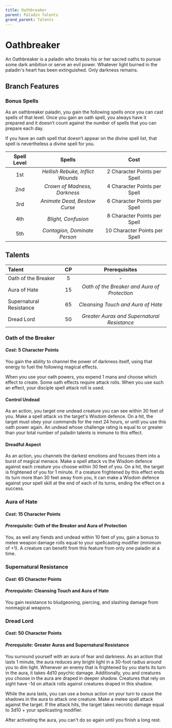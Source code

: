 ```yaml
---
title: Oathbreaker
parent: Paladin Talents
grand_parent: Talents
---
```


# Oathbreaker
An Oathbreaker is a paladin who breaks his or her sacred oaths to pursue some dark ambition or serve an evil power. Whatever light burned in the paladin's heart has been extinguished. Only darkness remains.

## Branch Features

### Bonus Spells
As an oathbreaker paladin, you gain the following spells once you can cast spells of that level. Once you gain an oath spell, you always have it prepared and it doesn’t count against the number of spells that you can prepare each day.

If you have an oath spell that doesn’t appear on the divine spell list, that spell is nevertheless a divine spell for you.

| Spell Level | Spells | Cost |
|:-----------:|:------:|:-----:|
| 1st | *Hellish Rebuke, Inflict Wounds* | 2 Character Points per Spell |
| 2nd | *Crown of Madness, Darkness* | 4 Character Points per Spell |
| 3rd | *Animate Dead, Bestow Curse* | 6 Character Points per Spell |
| 4th | *Blight, Confusion* | 8 Character Points per Spell |
| 5th | *Contagion, Dominate Person* | 10 Character Points per Spell |

## Talents

| Talent | CP | Prerequisites |
|:-------|:--:|:--------------:|
| Oath of the Breaker     | 5  | - |
| Aura of Hate            | 15 | *Oath of the Breaker and Aura of Protection* |
| Supernatural Resistance | 65 | *Cleansing Touch and Aura of Hate* |
| Dread Lord              | 50 | *Greater Auras and Supernatural Resistance* |

### Oath of the Breaker
#### *Cost:* 5 Character Points
You gain the ability to channel the power of darkness itself, using that energy to fuel the following magical effects.

When you use your oath powers, you expend 1 mana and choose which effect to create. Some oath effects require attack rolls. When you use such an effect, your disciple spell attack roll is used.

#### Control Undead
As an action, you target one undead creature you can see within 30 feet of you. Make a spell attack vs the target's Wisdom defence. On a hit, the target must obey your commands for the next 24 hours, or until you use this oath power again. An undead whose challenge rating is equal to or greater than your total number of paladin talents is immune to this effect.

#### Dreadful Aspect
As an action, you channels the darkest emotions and focuses them into a burst of magical menace. Make a spell attack vs the Wisdom defence against each creature you choose within 30 feet of you. On a hit, the target is frightened of you for 1 minute. If a creature frightened by this effect ends its turn more than 30 feet away from you, it can make a Wisdom defence against your spell skill at the end of each of its turns, ending the effect on a success.

### Aura of Hate
#### *Cost:* 15 Character Points
#### *Prerequisite:* Oath of the Breaker and Aura of Protection
You, as well any fiends and undead within 10 feet of you, gain a bonus to melee weapon damage rolls equal to your spellcasting modifier (minimum of +1). A creature can benefit from this feature from only one paladin at a time.

### Supernatural Resistance
#### *Cost:* 65 Character Points
#### *Prerequisite:* Cleansing Touch and Aura of Hate
You gain resistance to bludgeoning, piercing, and slashing damage from nonmagical weapons.

### Dread Lord
#### *Cost:* 50 Character Points
#### *Prerequisite:* Greater Auras and Supernatural Resistance
You surround yourself with an aura of fear and darkness. As an action that lasts 1 minute, the aura reduces any bright light in a 30-foot radius around you to dim light. Whenever an enemy that is frightened by you starts its turn in the aura, it takes 4d10 psychic damage. Additionally, you and creatures you choose in the aura are draped in deeper shadow. Creatures that rely on sight have -1d on attack rolls against creatures draped in this shadow.

While the aura lasts, you can use a bonus action on your turn to cause the shadows in the aura to attack one creature. Make a melee spell attack against the target. If the attack hits, the target takes necrotic damage equal to 3d10 + your spellcasting modifier.

After activating the aura, you can't do so again until you finish a long rest.
